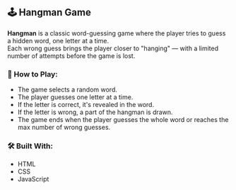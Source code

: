 ## 🕹️ Hangman Game

**Hangman** is a classic word-guessing game where the player tries to guess a hidden word, one letter at a time.  
Each wrong guess brings the player closer to "hanging" — with a limited number of attempts before the game is lost.

### 🎯 How to Play:
- The game selects a random word.
- The player guesses one letter at a time.
- If the letter is correct, it's revealed in the word.
- If the letter is wrong, a part of the hangman is drawn.
- The game ends when the player guesses the whole word or reaches the max number of wrong guesses.

### 🛠️ Built With:
- HTML
- CSS
- JavaScript
